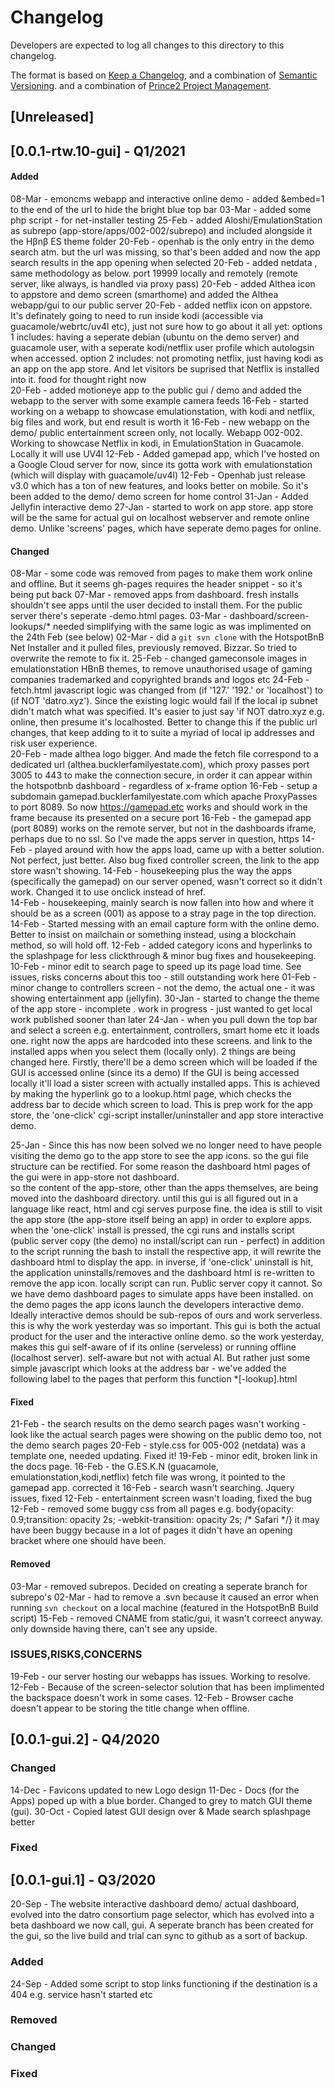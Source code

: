 # Changelog
Developers are expected to log all changes to this directory to this changelog.

The format is based on [Keep a Changelog](https://keepachangelog.com/en/1.0.0/),
and a combination of [Semantic Versioning](https://semver.org/spec/v2.0.0.html).
and a combination of [Prince2 Project Management](https://prince2.com).

## [Unreleased]

## [0.0.1-rtw.10-gui] - Q1/2021

#### Added
08-Mar - emoncms webapp and interactive online demo
       - added &embed=1 to the end of the url to hide the bright blue top bar
03-Mar - added some php script - for net-installer testing
25-Feb - added Aloshi/EmulationStation as subrepo (app-store/apps/002-002/subrepo) and included alongside it the Hβnβ ES theme folder
20-Feb - openhab is the only entry in the demo search atm. but the url was missing, so that's been added and now the app search results in the app opening when selected
20-Feb - added netdata , same methodology as below. port 19999 locally and remotely (remote server, like always, is handled via proxy pass)
20-Feb - added Althea icon to appstore and demo screen (smarthome) and added the Althea webapp/gui to our public server
20-Feb - added netflix icon on appstore. It's definately going to need to run inside kodi (accessible via guacamole/webrtc/uv4l etc), just not sure how to go about it all yet:
         options 1 includes: having a seperate debian (ubuntu on the demo server) and guacamole user, with a seperate kodi/netflix user profile which autologsin when accessed.
         option 2 includes: not promoting netflix, just having kodi as an app on the app store. And let visitors be suprised that Netflix is installed into it. food for thought right now   
20-Feb - added motioneye app to the public gui / demo and added the webapp to the server with some example camera feeds
16-Feb - started working on a webapp to showcase emulationstation, with kodi and netflix, big files and work, but end result is worth it
16-Feb - new webapp on the demo/ public entertainment screen only, not locally. Webapp 002-002. Working to showcase Netflix in kodi, in EmulationStation in Guacamole. Locally it will use UV4l 
12-Feb - Added gamepad app, which I've hosted on a Google Cloud server for now, since its gotta work with emulationstation (which will display with guacamole/uv4l)
12-Feb - Openhab just release v3.0 which has a ton of new features, and looks better on mobile. So it's been added to the demo/ demo screen for home control
31-Jan - Added Jellyfin interactive demo
27-Jan - started to work on app store. app store will be the same for actual gui on localhost webserver and remote online demo. Unlike 'screens' pages, which have seperate demo pages for online. 

#### Changed
08-Mar - some code was removed from pages to make them work online and offline. But it seems gh-pages requires the header snippet - so it's being put back
07-Mar - removed apps from dashboard. fresh installs shouldn't see apps until the user decided to install them. For the public server there's seperate -demo.html pages. 
03-Mar - dashboard/screen-lookups/* needed simplifying with the same logic as was implimented on the 24th Feb (see below)
02-Mar - did a `git svn clone` with the HotspotBnB Net Installer and it pulled files, previously removed. Bizzar. So tried to overwrite the remote to fix it.
25-Feb - changed gameconsole images in emulationstation HBnB themes, to remove unauthorised usage of gaming companies trademarked and copyrighted brands and logos etc
24-Feb - fetch.html javascript logic was changed from (if '127.' '192.' or 'localhost') to (if NOT 'datro.xyz'). Since the existing logic would fail if the local ip subnet didn't match what was specified. It's easier to just say 'if NOT datro.xyz e.g. online, then presume it's localhosted. Better to change this if the public url changes, that keep adding to it to suite a myriad of local ip addresses and risk user experience.   
20-Feb - made althea logo bigger. And made the fetch file correspond to a dedicated url (althea.bucklerfamilyestate.com), which proxy passes port 3005 to 443 to make the connection secure, in order it can appear within the hotspotbnb dashboard - regardless of x-frame option
16-Feb - setup a subdomain gamepad.bucklerfamilyestate.com which apache ProxyPasses to port 8089. So now https://gamepad.etc works and should work in the frame because its presented on a secure port
16-Feb - the gamepad app (port 8089) works on the remote server, but not in the dashboards iframe, perhaps due to no ssl. So I've made the apps server in question, https
14-Feb - played around with how the apps load, came up with a better solution. Not perfect, just better. Also bug fixed controller screen, the link to the app store wasn't showing.
14-Feb - housekeeping plus the way the apps (specifically the gamepad) on our server opened, wasn't correct so it didn't work. Changed it to use onclick instead of href.  
14-Feb - housekeeping, mainly search is now fallen into how and where it should be as a screen (001) as appose to a stray page in the top direction.
14-Feb - Started messing with an email capture form with the online demo. Better to insist on mailchain or something instead, using a blockchain method, so will hold off. 
12-Feb - added category icons and hyperlinks to the splashpage for less clickthrough & minor bug fixes and housekeeping. 
10-Feb - minor edit to search page to speed up its page load time. See issues, risks concerns about this too - still outstanding work here
01-Feb - minor change to controllers screen - not the demo, the actual one - it was showing entertainment app (jellyfin).
30-Jan - started to change the theme of the app store  - incomplete . work in progress - just wanted to get local work published sooner than later
24-Jan - when you pull down the top bar and select a screen e.g. entertainment, controllers, smart home etc it loads one.
         right now the apps are hardcoded into these screens. and link to the installed apps when you select them (locally only).
         2 things are being changed here. Firstly, there'll be a demo screen which will be loaded if the GUI is accessed online (since its a demo)
         If the GUI is being accessed locally it'll load a sister screen with actually installed apps.
         This is achieved by making the hyperlink go to a lookup.html page, which checks the address bar to decide which screen to load. 
         This is prep work for the app store, the 'one-click' cgi-script installer/uninstaller and app store interactive demo.       

25-Jan - Since this has now been solved we no longer need to have people visiting the demo go to the app store to see the app icons. 
         so the gui file structure can be rectified. For some reason the dashboard html pages of the gui were in app-store not dashboard.  
         so the content of the app-store, other than the apps themselves, are being moved into the dashboard directory.
         until this gui is all figured out in a language like react, html and cgi serves purpose fine. 
         the idea is still to visit the app store (the app-store itself being an app) in order to explore apps. 
         when the 'one-click' install is pressed, the cgi runs and installs script (public server copy (the demo) no install/script can run - perfect) 
         in addition to the script running the bash to install the respective app, it will rewrite the dashboard html to display the app.
         in inverse, if 'one-click' uninstall is hit, the application uninstalls/removes and the dashboard html is re-written to remove the app icon. 
         locally script can run. Public server copy it cannot. So we have demo dashboard pages to simulate apps have been installed. 
         on the demo pages the app icons launch the developers interactive demo. Ideally interactive demos should be sub-repos of ours and work serverless. 
         this is why the work yesterday was so important. This gui is both the actual product for the user and the interactive online demo. 
         so the work yesterday, makes this gui self-aware of if its online (serveless) or running offline (localhost server).
         self-aware but not with actual AI. But rather just some simple javascript which looks at the address bar - we've added the following label to the pages that perform this function *[-lookup].html

#### Fixed
21-Feb - the search results on the demo search pages wasn't working - look like the actual search pages were showing on the public demo too, not the demo search pages 
20-Feb - style.css for 005-002 (netdata) was a template one, needed updating. Fixed it! 
19-Feb - minor edit, broken link in the docs page.
16-Feb - the G.ES.K.N (guacamole, emulationstation,kodi,netflix) fetch file was wrong, it pointed to the gamepad app. corrected it
16-Feb - search wasn't searching. Jquery issues, fixed
12-Feb - entertainment screen wasn't loading, fixed the bug
12-Feb - removed some buggy css from all pages e.g. body{opacity: 0.9;transition: opacity 2s; -webkit-transition: opacity 2s; /* Safari */}
         it may have been buggy because in a lot of pages it didn't have an opening bracket where one should have been. 

#### Removed
03-Mar - removed subrepos. Decided on creating a seperate branch for subrepo's
02-Mar - had to remove a .svn because it caused an error when running `svn checkout` on a local machine (featured in the HotspotBnB Build script)
15-Feb - removed CNAME from static/gui, it wasn't correect anyway. only downside having there, can't see any upside.

### ISSUES,RISKS,CONCERNS

19-Feb - our server hosting our webapps has issues. Working to resolve.
12-Feb - Because of the screen-selector solution that has been implimented the backspace doesn't work in some cases.
12-Feb - Browser cache doesn't appear to be storing the title change when offline.  

## [0.0.1-gui.2] - Q4/2020

### Changed
14-Dec - Favicons updated to new Logo design
11-Dec - Docs (for the Apps) poped up with a blue border. Changed to grey to match GUI theme (gui). 
30-Oct - Copied latest GUI design over & Made search splashpage better

### Fixed

## [0.0.1-gui.1] - Q3/2020
20-Sep - The website interactive dashboard demo/ actual dashboard, 
         evolved into the datro consortium page selector, which has evolved into a beta dashboard we now call, gui. 
         A seperate branch has been created for the gui, so the live build and trial can sync to github as a sort of backup. 

### Added
24-Sep - Added some script to stop links functioning if the destination is a 404 e.g. service hasn't started etc

### Removed

### Changed

### Fixed
